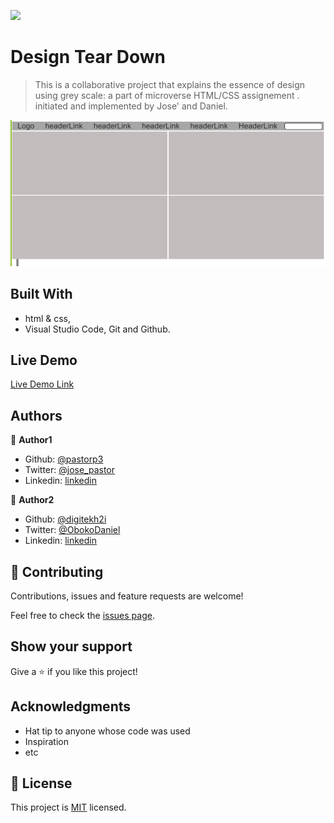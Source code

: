 ![](https://img.shields.io/badge/Microverse-blueviolet)
# Design Tear Down

> This is a collaborative project that explains the essence of design using grey scale: a part of microverse HTML/CSS assignement . initiated and implemented by  Jose' and Daniel.

![screenshot](./images/screenshot.png)


## Built With

- html & css,
- Visual Studio Code, Git and Github.

## Live Demo
[Live Demo Link](https://rashidmvk.github.io/Rashid-Daniel-The-NewYork-times/)

## Authors

👤 **Author1**

- Github: [@pastorp3](https://github.com/pastorp3)
- Twitter: [@jose_pastor](https://twitter.com/jose_pastorp3 )
- Linkedin: [linkedin](https://www.linkedin.com/in/jos%C3%A9-pedraza-acevedo-ab700a1a9/)

👤 **Author2**

- Github: [@digitekh2i](https://https://github.com/digitekh2i)
- Twitter: [@ObokoDaniel](https://twitter.com/ObokoDaniel)
- Linkedin: [linkedin](http://linkedin.com/in/daniel-dikachi-1luvtek101)

## 🤝 Contributing

Contributions, issues and feature requests are welcome!

Feel free to check the [issues page](issues/).

## Show your support

Give a ⭐️ if you like this project!

## Acknowledgments

- Hat tip to anyone whose code was used
- Inspiration
- etc

## 📝 License

This project is [MIT](lic.url) licensed.
